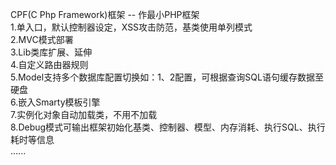 ﻿CPF(C Php Framework)框架 -- 作最小PHP框架</br>
1.单入口，默认控制器设定，XSS攻击防范，基类使用单列模式</br>
2.MVC模式部署</br>
3.Lib类库扩展、延伸</br>
4.自定义路由器规则</br>
5.Model支持多个数据库配置切换如：1、2配置，可根据查询SQL语句缓存数据至硬盘</br>
6.嵌入Smarty模板引擎</br>
7.实例化对象自动加载类，不用不加载</br>
8.Debug模式可输出框架初始化基类、控制器、模型、内存消耗、执行SQL、执行耗时等信息</br>
......
